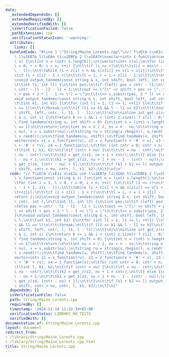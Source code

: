```yaml
---
data:
  _extendedDependsOn: []
  _extendedRequiredBy: []
  _extendedVerifiedWith: []
  _isVerificationFailed: false
  _pathExtension: cpp
  _verificationStatusIcon: ':warning:'
  attributes:
    links: []
  bundledCode: "#line 1 \"String/Maine_Lorentz.cpp\"\n// T\xECm c\xE1c x\xE2u con\
    \ l\u1EB7p li\xEAn ti\u1EBFp 2 l\u1EA7n\nvector<int> z_function(const string &\
    \ s) {\n\tint n = (int) s.length();\n\tvector<int> z(n);\n\tfor (int i = 1, l\
    \ = 0, r = 0; i < n; ++i) {\n\t\tif (i <= r)\n\t\t\tz[i] = min(r - i + 1, z[i\
    \ - l]);\n\t\twhile (i + z[i] < n && s[z[i]] == s[i + z[i]])\n\t\t\t++z[i];\n\t\
    \tif (i + z[i] - 1 > r)\n\t\t\tl = i, r = i + z[i] - 1;\n\t}\n\treturn z;\n}\n\
    \nvoid output_tandem(const string & s, int shift, bool left, int cntr, int l,\n\
    \t\tint l1, int l2) {\n\tint pos;\n\tif (left) pos = cntr - l1;\n\telse pos =\
    \ cntr - l1 - l2 - l1 + 1;\n\tcout << \"[\" << shift + pos << \"..\" << shift\
    \ + pos + 2 * l - 1 << \"] = \"\n\t\t\t<< s.substr(pos, 2 * l) << endl;\n}\n\n\
    void output_tandems(const string & s, int shift, bool left, int cntr, int l,\n\
    \t\tint k1, int k2) {\n\tfor (int l1 = 1; l1 <= l; ++l1) {\n\t\tif (left && l1\
    \ == l)\n\t\t\tbreak;\n\t\tif (l1 <= k1 && l - l1 <= k2)\n\t\t\toutput_tandem(s,\
    \ shift, left, cntr, l, l1, l - l1);\n\t}\n}\n\ninline int get_z(const vector<int>\
    \ & z, int i) {\n\treturn 0 <= i && i < (int) z.size() ? z[i] : 0;\n}\n\nvoid\
    \ find_tandems(string s, int shift = 0) {\n\tint n = (int) s.length();\n\tif (n\
    \ == 1)\n\t\treturn;\n\n\tint nu = n / 2, nv = n - nu;\n\tstring u = s.substr(0,\
    \ nu), v = s.substr(nu);\n\tstring ru = string(u.rbegin(), u.rend()), rv = string(v.rbegin(),\
    \ v.rend());\n\n\tfind_tandems(u, shift);\n\tfind_tandems(v, shift + nu);\n\n\t\
    vector<int> z1 = z_function(ru), z2 = z_function(v + '#' + u), z3 =\n\t\t\tz_function(ru\
    \ + '#' + rv), z4 = z_function(v);\n\tfor (int cntr = 0; cntr < n; ++cntr) {\n\
    \t\tint l, k1, k2;\n\t\tif (cntr < nu) {\n\t\t\tl = nu - cntr;\n\t\t\tk1 = get_z(z1,\
    \ nu - cntr);\n\t\t\tk2 = get_z(z2, nv + 1 + cntr);\n\t\t} else {\n\t\t\tl = cntr\
    \ - nu + 1;\n\t\t\tk1 = get_z(z3, nu + 1 + nv - 1 - (cntr - nu));\n\t\t\tk2 =\
    \ get_z(z4, (cntr - nu) + 1);\n\t\t}\n\t\tif (k1 + k2 >= l) output_tandems(s,\
    \ shift, cntr < nu, cntr, l, k1, k2);\n\t}\n}\n"
  code: "// T\xECm c\xE1c x\xE2u con l\u1EB7p li\xEAn ti\u1EBFp 2 l\u1EA7n\nvector<int>\
    \ z_function(const string & s) {\n\tint n = (int) s.length();\n\tvector<int> z(n);\n\
    \tfor (int i = 1, l = 0, r = 0; i < n; ++i) {\n\t\tif (i <= r)\n\t\t\tz[i] = min(r\
    \ - i + 1, z[i - l]);\n\t\twhile (i + z[i] < n && s[z[i]] == s[i + z[i]])\n\t\t\
    \t++z[i];\n\t\tif (i + z[i] - 1 > r)\n\t\t\tl = i, r = i + z[i] - 1;\n\t}\n\t\
    return z;\n}\n\nvoid output_tandem(const string & s, int shift, bool left, int\
    \ cntr, int l,\n\t\tint l1, int l2) {\n\tint pos;\n\tif (left) pos = cntr - l1;\n\
    \telse pos = cntr - l1 - l2 - l1 + 1;\n\tcout << \"[\" << shift + pos << \"..\"\
    \ << shift + pos + 2 * l - 1 << \"] = \"\n\t\t\t<< s.substr(pos, 2 * l) << endl;\n\
    }\n\nvoid output_tandems(const string & s, int shift, bool left, int cntr, int\
    \ l,\n\t\tint k1, int k2) {\n\tfor (int l1 = 1; l1 <= l; ++l1) {\n\t\tif (left\
    \ && l1 == l)\n\t\t\tbreak;\n\t\tif (l1 <= k1 && l - l1 <= k2)\n\t\t\toutput_tandem(s,\
    \ shift, left, cntr, l, l1, l - l1);\n\t}\n}\n\ninline int get_z(const vector<int>\
    \ & z, int i) {\n\treturn 0 <= i && i < (int) z.size() ? z[i] : 0;\n}\n\nvoid\
    \ find_tandems(string s, int shift = 0) {\n\tint n = (int) s.length();\n\tif (n\
    \ == 1)\n\t\treturn;\n\n\tint nu = n / 2, nv = n - nu;\n\tstring u = s.substr(0,\
    \ nu), v = s.substr(nu);\n\tstring ru = string(u.rbegin(), u.rend()), rv = string(v.rbegin(),\
    \ v.rend());\n\n\tfind_tandems(u, shift);\n\tfind_tandems(v, shift + nu);\n\n\t\
    vector<int> z1 = z_function(ru), z2 = z_function(v + '#' + u), z3 =\n\t\t\tz_function(ru\
    \ + '#' + rv), z4 = z_function(v);\n\tfor (int cntr = 0; cntr < n; ++cntr) {\n\
    \t\tint l, k1, k2;\n\t\tif (cntr < nu) {\n\t\t\tl = nu - cntr;\n\t\t\tk1 = get_z(z1,\
    \ nu - cntr);\n\t\t\tk2 = get_z(z2, nv + 1 + cntr);\n\t\t} else {\n\t\t\tl = cntr\
    \ - nu + 1;\n\t\t\tk1 = get_z(z3, nu + 1 + nv - 1 - (cntr - nu));\n\t\t\tk2 =\
    \ get_z(z4, (cntr - nu) + 1);\n\t\t}\n\t\tif (k1 + k2 >= l) output_tandems(s,\
    \ shift, cntr < nu, cntr, l, k1, k2);\n\t}\n}"
  dependsOn: []
  isVerificationFile: false
  path: String/Maine_Lorentz.cpp
  requiredBy: []
  timestamp: '2024-11-10 11:32:39+07:00'
  verificationStatus: LIBRARY_NO_TESTS
  verifiedWith: []
documentation_of: String/Maine_Lorentz.cpp
layout: document
redirect_from:
- /library/String/Maine_Lorentz.cpp
- /library/String/Maine_Lorentz.cpp.html
title: String/Maine_Lorentz.cpp
---
```

